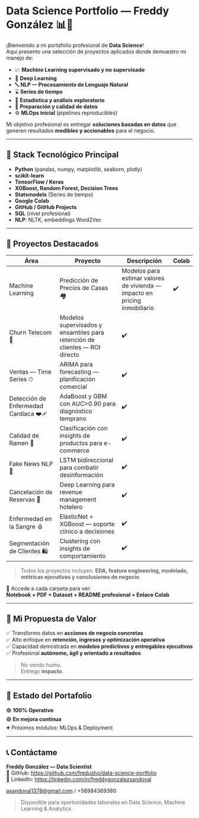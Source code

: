 

# Data Science Portfolio — Freddy González 📊🤖

¡Bienvenido a mi portafolio profesional de **Data Science**!  
Aquí presento una selección de proyectos aplicados donde demuestro mi manejo de:

- 📈 **Machine Learning supervisado y no supervisado**
- 🧠 **Deep Learning**
- 🔤 **NLP — Procesamiento de Lenguaje Natural**
- ⌛ **Series de tiempo**
- 🧮 **Estadística y análisis exploratorio**
- 🧹 **Preparación y calidad de datos**
- ⚙️ **MLOps inicial** (pipelines reproducibles)

Mi objetivo profesional es entregar **soluciones basadas en datos** que generen resultados **medibles y accionables** para el negocio.

---

## 🚀 Stack Tecnológico Principal
- **Python** (pandas, numpy, matplotlib, seaborn, plotly)
- **scikit-learn**
- **TensorFlow / Keras**
- **XGBoost, Random Forest, Decision Trees**
- **Statsmodels** (Series de tiempo)
- **Google Colab**
- **GitHub / GitHub Projects**
- **SQL** (nivel profesional)
- **NLP**: NLTK, embeddings Word2Vec

---

## 📂 Proyectos Destacados

| Área | Proyecto | Descripción | Colab |
|------|----------|-------------|-------|
| Machine Learning | Predicción de Precios de Casas 🏘 | Modelos para estimar valores de vivienda — impacto en pricing inmobiliario | ✔️ |
| Churn Telecom 📡 | Modelos supervisados y ensambles para retención de clientes — ROI directo | ✔️ |
| Ventas — Time Series ⏱ | ARIMA para forecasting — planificación comercial | ✔️ |
| Detección de Enfermedad Cardíaca ❤️‍🩹 | AdaBoost y GBM con AUC>0.90 para diagnóstico temprano | ✔️ |
| Calidad de Ramen 🍜 | Clasificación con insights de productos para e-commerce | ✔️ |
| Fake News NLP 📰 | LSTM bidireccional para combatir desinformación | ✔️ |
| Cancelación de Reservas 🏨 | Deep Learning para revenue management hotelero | ✔️ |
| Enfermedad en la Sangre 🩸 | ElasticNet + XGBoost — soporte clínico a decisiones | ✔️ |
| Segmentación de Clientes 🛍 | Clustering con insights de comportamiento | ✔️ |

> Todos los proyectos incluyen: **EDA, feature engineering, modelado, métricas ejecutivas y conclusiones de negocio**.

📌 Accede a cada carpeta para ver:  
**Notebook + PDF + Dataset + README profesional + Enlace Colab**

---

## 🧠 Mi Propuesta de Valor

✅ Transformo datos en **acciones de negocio concretas**  
✅ Alto enfoque en **retención, ingresos y optimización operativa**  
✅ Capacidad demostrada en **modelos predictivos y entregables ejecutivos**  
✅ Profesional **autónomo, ágil y orientado a resultados**

> No vendo humo.  
> Entrego **impacto**.

---

## 🧭 Estado del Portafolio
🟢 **100% Operativo**  
🟢 **En mejora continua**  
➕ Próximos módulos: MLOps & Deployment

---

## 📞 Contáctame
**Freddy González — Data Scientist**  
📂 GitHub: https://github.com/fredusho/data-science-portfolio  
💼 LinkedIn: https://linkedin.com/in/freddygonzalezsandoval

asandoval1378@gmail.com / +56984369380

> Disponible para oportunidades laborales en Data Science, Machine Learning & Analytics.
